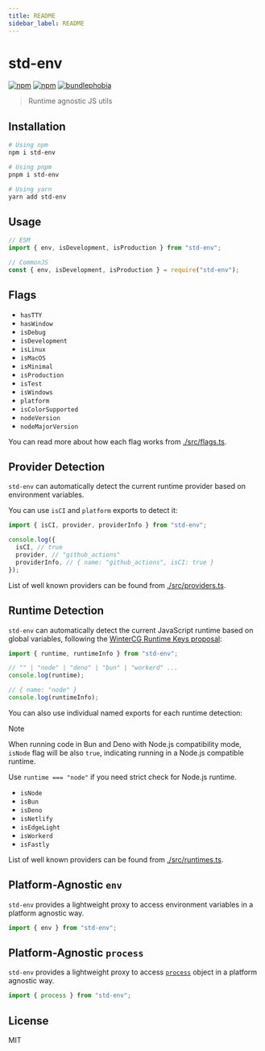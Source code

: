 ```yaml
---
title: README
sidebar_label: README
---
```

# std-env

[![npm](https://img.shields.io/npm/dm/std-env.svg?style=flat-square)](http://npmjs.com/package/std-env)
[![npm](https://img.shields.io/npm/v/std-env.svg?style=flat-square)](http://npmjs.com/package/std-env)
[![bundlephobia](https://img.shields.io/bundlephobia/min/std-env/latest.svg?style=flat-square)](https://bundlephobia.com/result?p=std-env)

> Runtime agnostic JS utils

## Installation

```sh
# Using npm
npm i std-env

# Using pnpm
pnpm i std-env

# Using yarn
yarn add std-env
```

## Usage

```js
// ESM
import { env, isDevelopment, isProduction } from "std-env";

// CommonJS
const { env, isDevelopment, isProduction } = require("std-env");
```

## Flags

- `hasTTY`
- `hasWindow`
- `isDebug`
- `isDevelopment`
- `isLinux`
- `isMacOS`
- `isMinimal`
- `isProduction`
- `isTest`
- `isWindows`
- `platform`
- `isColorSupported`
- `nodeVersion`
- `nodeMajorVersion`

You can read more about how each flag works from [./src/flags.ts](./src/flags.ts).

## Provider Detection

`std-env` can automatically detect the current runtime provider based on environment variables.

You can use `isCI` and `platform` exports to detect it:

```ts
import { isCI, provider, providerInfo } from "std-env";

console.log({
  isCI, // true
  provider, // "github_actions"
  providerInfo, // { name: "github_actions", isCI: true }
});
```

List of well known providers can be found from [./src/providers.ts](./src/providers.ts).

## Runtime Detection

`std-env` can automatically detect the current JavaScript runtime based on global variables, following the [WinterCG Runtime Keys proposal](https://runtime-keys.proposal.wintercg.org/):

```ts
import { runtime, runtimeInfo } from "std-env";

// "" | "node" | "deno" | "bun" | "workerd" ...
console.log(runtime);

// { name: "node" }
console.log(runtimeInfo);
```

You can also use individual named exports for each runtime detection:

> [!NOTE]
> When running code in Bun and Deno with Node.js compatibility mode, `isNode` flag will be also `true`, indicating running in a Node.js compatible runtime.
>
> Use `runtime === "node"` if you need strict check for Node.js runtime.

- `isNode`
- `isBun`
- `isDeno`
- `isNetlify`
- `isEdgeLight`
- `isWorkerd`
- `isFastly`

List of well known providers can be found from [./src/runtimes.ts](./src/runtimes.ts).

## Platform-Agnostic `env`

`std-env` provides a lightweight proxy to access environment variables in a platform agnostic way.

```ts
import { env } from "std-env";
```

## Platform-Agnostic `process`

`std-env` provides a lightweight proxy to access [`process`](https://nodejs.org/api/process.html) object in a platform agnostic way.

```ts
import { process } from "std-env";
```

## License

MIT

